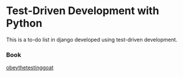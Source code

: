 # Test-Driven Development with Python

This is a to-do list in django developed using test-driven development.

### Book
[obeythetestinggoat](http://www.obeythetestinggoat.com/)
